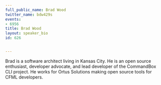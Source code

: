 ---
full_public_name: Brad Wood
twitter_name: bdw429s
events:
- 6956
title: Brad Wood
layout: speaker_bio
id: 626

---
Brad is a software architect living in Kansas City.  He is an open source enthusiast, developer advocate, and lead developer of the CommandBox CLI project.  He works for Ortus Solutions making open source tools for CFML developers.